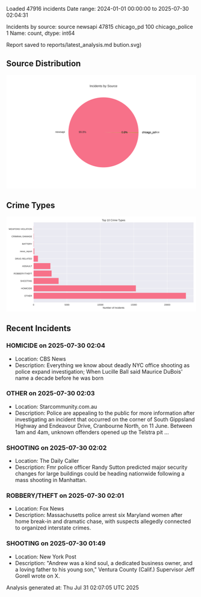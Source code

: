 
Loaded 47916 incidents
Date range: 2024-01-01 00:00:00 to 2025-07-30 02:04:31

Incidents by source:
source
newsapi           47815
chicago_pd          100
chicago_police        1
Name: count, dtype: int64

Report saved to reports/latest_analysis.md
bution.svg)

## Source Distribution
![Source Distribution](images/source_distribution.svg)

## Crime Types
![Crime Types](images/crime_types.svg)

## Recent Incidents

### HOMICIDE on 2025-07-30 02:04
- Location: CBS News
- Description: Everything we know about deadly NYC office shooting as police expand investigation; When Lucille Ball said Maurice DuBois' name a decade before he was born


### OTHER on 2025-07-30 02:03
- Location: Starcommunity.com.au
- Description: Police are appealing to the public for more information after investigating an incident that occurred on the corner of South Gippsland Highway and Endeavour Drive, Cranbourne North, on 11 June. Between 1am and 4am, unknown offenders opened up the Telstra pit …


### SHOOTING on 2025-07-30 02:02
- Location: The Daily Caller
- Description: Fmr police officer Randy Sutton predicted major security changes for large buildings could be heading nationwide following a mass shooting in Manhattan.


### ROBBERY/THEFT on 2025-07-30 02:01
- Location: Fox News
- Description: Massachusetts police arrest six Maryland women after home break-in and dramatic chase, with suspects allegedly connected to organized interstate crimes.


### SHOOTING on 2025-07-30 01:49
- Location: New York Post
- Description: "Andrew was a kind soul, a dedicated business owner, and a loving father to his young son," Ventura County (Calif.) Supervisor Jeff Gorell wrote on X.

Analysis generated at: Thu Jul 31 02:07:05 UTC 2025
